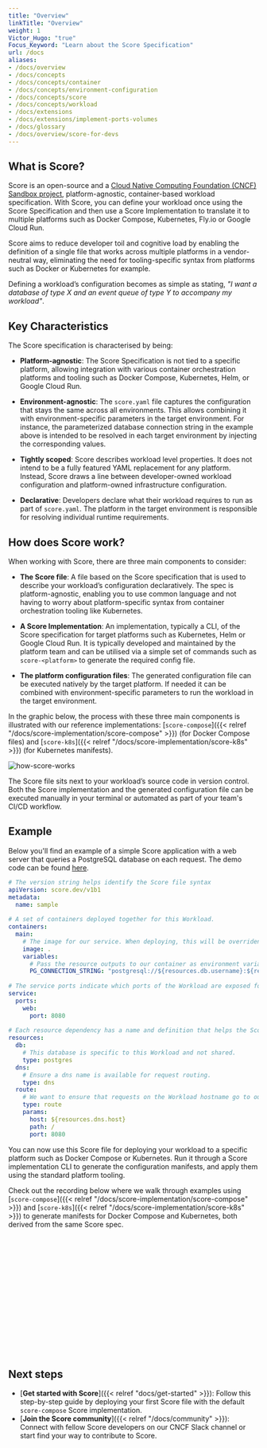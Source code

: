 ```yaml
---
title: "Overview"
linkTitle: "Overview"
weight: 1
Victor_Hugo: "true"
Focus_Keyword: "Learn about the Score Specification"
url: /docs
aliases:
- /docs/overview
- /docs/concepts
- /docs/concepts/container
- /docs/concepts/environment-configuration
- /docs/concepts/score
- /docs/concepts/workload
- /docs/extensions
- /docs/extensions/implement-ports-volumes
- /docs/glossary
- /docs/overview/score-for-devs
---
```


## What is Score?

Score is an open-source and a [Cloud Native Computing Foundation (CNCF) Sandbox project](https://www.cncf.io/projects/score/), platform-agnostic, container-based workload specification. With Score, you can define your workload once using the Score Specification and then use a Score Implementation to translate it to multiple platforms such as Docker Compose, Kubernetes, Fly.io or Google Cloud Run.

Score aims to reduce developer toil and cognitive load by enabling the definition of a single file that works across multiple platforms in a vendor-neutral way, eliminating the need for tooling-specific syntax from platforms such as Docker or Kubernetes for example.

Defining a workload’s configuration becomes as simple as stating, _"I want a database of type X and an event queue of type Y to accompany my workload"_.

## Key Characteristics

The Score specification is characterised by being:

- **Platform-agnostic**: The Score Specification is not tied to a specific platform, allowing integration with various container orchestration platforms and tooling such as Docker Compose, Kubernetes, Helm, or Google Cloud Run.

- **Environment-agnostic**: The `score.yaml` file captures the configuration that stays the same across all environments. This allows combining it with environment-specific parameters in the target environment. For instance, the parameterized database connection string in the example above is intended to be resolved in each target environment by injecting the corresponding values.

- **Tightly scoped**: Score describes workload level properties. It does not intend to be a fully featured YAML replacement for any platform. Instead, Score draws a line between developer-owned workload configuration and platform-owned infrastructure configuration.

- **Declarative**: Developers declare what their workload requires to run as part of `score.yaml`. The platform in the target environment is responsible for resolving individual runtime requirements.

## How does Score work?

When working with Score, there are three main components to consider:

- **The Score file**: A file based on the Score specification that is used to describe your workload’s configuration declaratively. The spec is platform-agnostic, enabling you to use common language and not having to worry about platform-specific syntax from container orchestration tooling like Kubernetes.

- **A Score Implementation**: An implementation, typically a CLI, of the Score specification for target platforms such as Kubernetes, Helm or Google Cloud Run. It is typically developed and maintained by the platform team and can be utilised via a simple set of commands such as `score-<platform>` to generate the required config file.

- **The platform configuration files**: The generated configuration file can be executed natively by the target platform. If needed it can be combined with environment-specific parameters to run the workload in the target environment.

In the graphic below, the process with these three main components is illustrated with our reference implementations: [`score-compose`]({{< relref "/docs/score-implementation/score-compose" >}}) (for Docker Compose files) and [`score-k8s`]({{< relref "/docs/score-implementation/score-k8s" >}}) (for Kubernetes manifests).

![how-score-works](/images/how-score-works.png)

The Score file sits next to your workload’s source code in version control. Both the Score implementation and the generated configuration file can be executed manually in your terminal or automated as part of your team's CI/CD workflow.

## Example

Below you'll find an example of a simple Score application with a web server that queries a PostgreSQL database on each request. The demo code can be found [here](https://github.com/score-spec/sample-app-gif/blob/main/score.yaml).

```yaml
# The version string helps identify the Score file syntax
apiVersion: score.dev/v1b1
metadata:
  name: sample
  
# A set of containers deployed together for this Workload.
containers:
  main:
    # The image for our service. When deploying, this will be overriden with a particular container image.
    image: .
    variables:
      # Pass the resource outputs to our container as environment variables. The Score implementation takes care of securing any secret access as needed.
      PG_CONNECTION_STRING: "postgresql://${resources.db.username}:${resources.db.password}@${resources.db.host}:${resources.db.port}/${resources.db.database}?sslmode=disable"
     
# The service ports indicate which ports of the Workload are exposed for other services to call.
service:
  ports:
    web:
      port: 8080
      
# Each resource dependency has a name and definition that helps the Score implementation link or provision the required resource.
resources:
  db:
    # This database is specific to this Workload and not shared.
    type: postgres
  dns:
    # Ensure a dns name is available for request routing.
    type: dns
  route:
    # We want to ensure that requests on the Workload hostname go to our service port.
    type: route
    params:
      host: ${resources.dns.host}
      path: /
      port: 8080
```

You can now use this Score file for deploying your workload to a specific platform such as Docker Compose or Kubernetes. Run it through a Score implementation CLI to generate the configuration manifests, and apply them using the standard platform tooling.

Check out the recording below where we walk through examples using [`score-compose`]({{< relref "/docs/score-implementation/score-compose" >}}) and [`score-k8s`]({{< relref "/docs/score-implementation/score-k8s" >}}) to generate manifests for Docker Compose and Kubernetes, both derived from the same Score spec.

<script src="https://fast.wistia.com/embed/medias/m3mxb2w8vp.jsonp" async></script><script src="https://fast.wistia.com/assets/external/E-v1.js" async></script><div class="wistia_responsive_padding" style="padding:47% 0 0 0;position:relative;"><div class="wistia_responsive_wrapper" style="height:80%;left:0;position:absolute;top:0;width:80%;"><div class="wistia_embed wistia_async_m3mxb2w8vp seo=true videoFoam=true" style="height:80%;position:relative;width:80%"><div class="wistia_swatch" style="height:80%;left:0;opacity:0;overflow:hidden;position:absolute;top:0;transition:opacity 200ms;width:80%;"><img src="https://fast.wistia.com/embed/medias/m3mxb2w8vp/swatch" style="filter:blur(5px);height:80%;object-fit:contain;width:80%;" alt="" aria-hidden="true" onload="this.parentNode.style.opacity=1;" /></div></div></div></div>

## Next steps

- [**Get started with Score**]({{< relref "docs/get-started" >}}): Follow this step-by-step guide by deploying your first Score file with the default `score-compose` Score implementation.
- [**Join the Score community**]({{< relref "/docs/community" >}}): Connect with fellow Score developers on our CNCF Slack channel or start find your way to contribute to Score.

